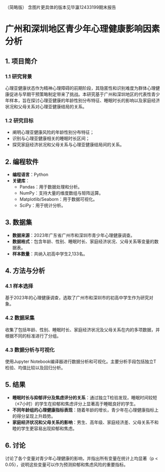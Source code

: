 （简略版） 含图片更具体的版本见毕瀛12433199期末报告

# 广州和深圳地区青少年心理健康影响因素分析

## 1. 项目简介
### 1.1 研究背景
心理亚健康状态作为精神心理障碍的前期阶段，其隐匿性和识别难度为群体心理健康促进与早期干预策略制定带来了挑战。本研究基于广州和深圳地区的代表性青少年样本，旨在探讨心理亚健康的年龄性别分布特征、睡眠时长的影响以及家庭经济状况和父母关系对心理亚健康结局的关系。

### 1.2 研究目标
- 阐明心理亚健康风险的年龄性别分布特征；
- 识别与心理亚健康相关的睡眠时长区间；
- 探究家庭经济状况和父母关系与心理亚健康结局间的关系。

## 2. 编程软件
- **编程语言**：Python 
- **关键库**：
  - Pandas：用于数据处理和分析。
  - NumPy：支持大量的维度数组与矩阵运算。
  - Matplotlib/Seaborn：用于数据可视化。
  - SciPy：用于统计分析。

## 3. 数据集
- **数据来源**：2023年广东省广州市和深圳市青少年心理健康调查。
- **数据格式**：包含年龄、性别、睡眠时长、家庭经济状况、父母关系等变量的数据表。
- **样本数量**：共纳入初高中学生2,133名。

## 4. 方法与分析
### 4.1 样本选择
基于2023年的心理健康调查，选取了广州市和深圳市的初高中学生作为研究对象。

### 4.2 数据采集
收集了包括年龄、性别、睡眠时长、家庭经济状况及父母关系在内的多项数据，并根据不同的标准进行了分组。

### 4.3 数据分析与可视化
使用Jupyter Notebook编译器进行数据分析和可视化。主要分析手段包括独立T检验、均值比较以及回归分析。

## 5. 结果
- **睡眠时长与抑郁评分及焦虑评分的关系**：通过独立T检验发现，睡眠时间较短（≤7小时）的学生在抑郁和焦虑评分上显著高于睡眠良好的学生。
- **不同年龄组的心理健康指标表现**：随着年龄的增长，青少年在心理健康指标上的得分呈现上升趋势。
- **家庭经济状况和父母关系的影响**：男生、高年级、家庭经济差、父母关系不和睦的学生更容易出现抑郁和焦虑。

## 6. 讨论
讨论了各个变量对青少年心理健康的影响，并指出所有变量在统计上均显著（p < 0.05），说明这些变量可以作为预测抑郁和焦虑风险的重要指标。
